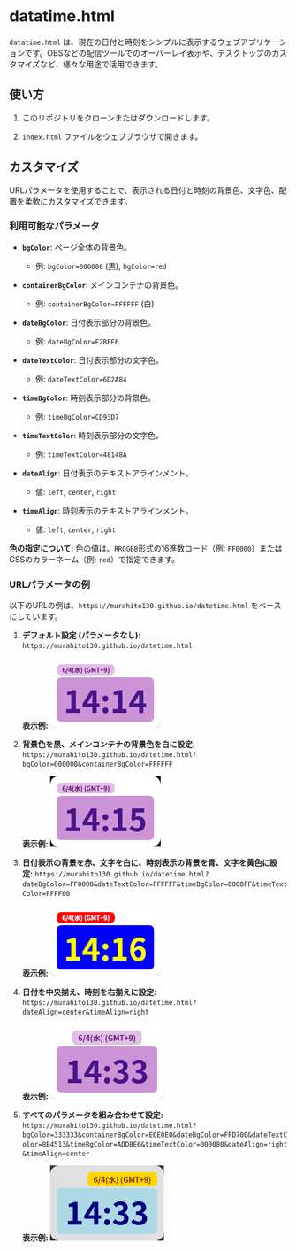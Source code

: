 # datatime.html

`datatime.html` は、現在の日付と時刻をシンプルに表示するウェブアプリケーションです。OBSなどの配信ツールでのオーバーレイ表示や、デスクトップのカスタマイズなど、様々な用途で活用できます。

## 使い方

1. このリポジトリをクローンまたはダウンロードします。

2. `index.html` ファイルをウェブブラウザで開きます。

## カスタマイズ

URLパラメータを使用することで、表示される日付と時刻の背景色、文字色、配置を柔軟にカスタマイズできます。

### 利用可能なパラメータ

* **`bgColor`**: ページ全体の背景色。

  * 例: `bgColor=000000` (黒), `bgColor=red`

* **`containerBgColor`**: メインコンテナの背景色。

  * 例: `containerBgColor=FFFFFF` (白)

* **`dateBgColor`**: 日付表示部分の背景色。

  * 例: `dateBgColor=E2BEE6`

* **`dateTextColor`**: 日付表示部分の文字色。

  * 例: `dateTextColor=6D2A84`

* **`timeBgColor`**: 時刻表示部分の背景色。

  * 例: `timeBgColor=CD93D7`

* **`timeTextColor`**: 時刻表示部分の文字色。

  * 例: `timeTextColor=48148A`

* **`dateAlign`**: 日付表示のテキストアラインメント。

  * 値: `left`, `center`, `right`

* **`timeAlign`**: 時刻表示のテキストアラインメント。

  * 値: `left`, `center`, `right`

**色の指定について:**
色の値は、`RRGGBB`形式の16進数コード（例: `FF0000`）またはCSSのカラーネーム（例: `red`）で指定できます。

### URLパラメータの例

以下のURLの例は、`https://murahito130.github.io/datetime.html` をベースにしています。

1. **デフォルト設定 (パラメータなし):**
   `https://murahito130.github.io/datetime.html`

   **表示例:**
   ![デフォルト表示](デフォルト.png)

2. **背景色を黒、メインコンテナの背景色を白に設定:**
   `https://murahito130.github.io/datetime.html?bgColor=000000&containerBgColor=FFFFFF`

   **表示例:**
   ![背景色黒、コンテナ白](背景色を黒、メインコンテナの背景色を白に設定.png)

3. **日付表示の背景を赤、文字を白に、時刻表示の背景を青、文字を黄色に設定:**
   `https://murahito130.github.io/datetime.html?dateBgColor=FF0000&dateTextColor=FFFFFF&timeBgColor=0000FF&timeTextColor=FFFF00`

   **表示例:**
   ![日付赤白、時刻青黄](日付表示の背景を赤、文字を白に、時刻表示の背景を青、文字を黄色に設定.png)

4. **日付を中央揃え、時刻を右揃えに設定:**
   `https://murahito130.github.io/datetime.html?dateAlign=center&timeAlign=right`

   **表示例:**
   ![日付中央、時刻右](日付を中央揃え、時刻を右揃えに設定.png)

5. **すべてのパラメータを組み合わせて設定:**
   `https://murahito130.github.io/datetime.html?bgColor=333333&containerBgColor=E0E0E0&dateBgColor=FFD700&dateTextColor=8B4513&timeBgColor=ADD8E6&timeTextColor=000080&dateAlign=right&timeAlign=center`

   **表示例:**
   ![全パラメータ組み合わせ](すべてのパラメータを組み合わせて設定.png)
